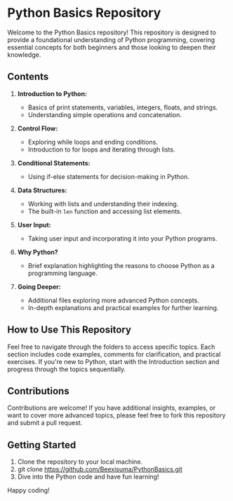 # Python Basics Repository

Welcome to the Python Basics repository! This repository is designed to provide a foundational understanding of Python programming, covering essential concepts for both beginners and those looking to deepen their knowledge.

## Contents

1. **Introduction to Python:**
   - Basics of print statements, variables, integers, floats, and strings.
   - Understanding simple operations and concatenation.

2. **Control Flow:**
   - Exploring while loops and ending conditions.
   - Introduction to for loops and iterating through lists.

3. **Conditional Statements:**
   - Using if-else statements for decision-making in Python.

4. **Data Structures:**
   - Working with lists and understanding their indexing.
   - The built-in `len` function and accessing list elements.

5. **User Input:**
   - Taking user input and incorporating it into your Python programs.

6. **Why Python?**
   - Brief explanation highlighting the reasons to choose Python as a programming language.

7. **Going Deeper:**
   - Additional files exploring more advanced Python concepts.
   - In-depth explanations and practical examples for further learning.

## How to Use This Repository

Feel free to navigate through the folders to access specific topics. Each section includes code examples, comments for clarification, and practical exercises. If you're new to Python, start with the Introduction section and progress through the topics sequentially.

## Contributions

Contributions are welcome! If you have additional insights, examples, or want to cover more advanced topics, please feel free to fork this repository and submit a pull request.

## Getting Started

1. Clone the repository to your local machine.
2. git clone https://github.com/Beexisuma/PythonBasics.git
3. Dive into the Python code and have fun learning!

Happy coding!
